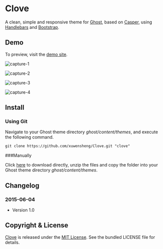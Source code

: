 # Clove

A clean, simple and responsive theme for [Ghost](https://github.com/tryghost/Ghost), based on [Casper](https://github.com/TryGhost/Casper), using [Handlebars](https://github.com/wycats/handlebars.js/) and [Bootstrap](https://github.com/twbs/bootstrap/).

## Demo

To preview, visit the [demo site]().

![capture-1](http://i3.tietuku.com/6e0049386573762d.png)

![capture-2](http://i3.tietuku.com/e028b452403bdceb.png)

![capture-3](http://i3.tietuku.com/b2143fde7d4cd52d.png)

![capture-4](http://i3.tietuku.com/cf19de38ad222a84.png)

## Install

### Using Git

Navigate to your Ghost theme directory *ghost/content/themes*, and execute the following command.

```txt
git clone https://github.com/xuwensheng/Clove.git "clove"
```

###Manually

Click [here](https://github.com/xuwensheng/Clove/archive/master.zip) to download directly, unzip the files and copy the folder into your Ghost theme directory *ghost/content/themes*.

## Changelog

### 2015-06-04

- Version 1.0

## Copyright & License

[Clove](https://github.com/xuwensheng/Clove) is released under the [MIT License](http://mit-license.org/). See the bundled LICENSE file for 
details.
